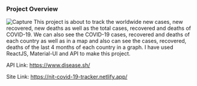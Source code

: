 ### Project Overview
![Capture](https://user-images.githubusercontent.com/79741002/155851452-9bc320a2-41cc-435c-898b-2d6391bfc231.PNG)
This project is about to track the worldwide new cases, new recovered, new deaths as well as the total cases, recovered and deaths of COVID-19. We can also see the COVID-19 cases, recovered and deaths of each country as well as in a map and also can see the cases, recovered, deaths of the last 4 months of each country in a graph. I have used ReactJS, Material-UI and API to make this project.

API Link: https://www.disease.sh/

Site Link: https://nit-covid-19-tracker.netlify.app/

